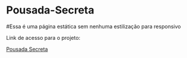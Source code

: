 # Pousada-Secreta

#Essa é uma página estática sem nenhuma estilização para responsivo

Link de acesso para o projeto:

<a href="https://elegant-kulfi-314a39.netlify.app/" target="_blank">Pousada Secreta</a>

